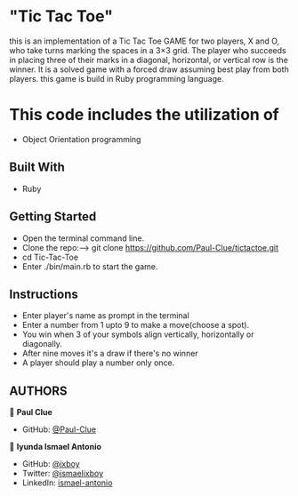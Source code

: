 # "Tic Tac Toe"
  this is an implementation of a Tic Tac Toe GAME  for two players, X and O, who take turns marking the spaces in a 3×3 grid. The player who succeeds in placing three of their marks in a diagonal, horizontal, or vertical row is the winner. It is a solved game with a forced draw assuming best play from both players.
   this game is build in Ruby programming language.

# This code includes the utilization of 
- Object Orientation programming

## Built With

- Ruby


## Getting Started

- Open the terminal command line.
- Clone the repo:--> git clone https://github.com/Paul-Clue/tictactoe.git
- cd Tic-Tac-Toe
- Enter ./bin/main.rb to start the game.

## Instructions
- Enter player's name as prompt in the terminal
- Enter a number from 1 upto 9 to make a move(choose a spot).
- You win when 3 of your symbols align vertically, horizontally or diagonally.
- After nine moves it's a draw if there's no winner
- A player should play a number only once.


## AUTHORS
👤 **Paul Clue**
- GitHub: [@Paul-Clue](https://github.com/Paul-Clue/) 

👤 **Iyunda Ismael Antonio**

- GitHub: [@ixboy](https://github.com/ixboy)
- Twitter: [@ismaelixboy](https://twitter.com/ismaelixboy)
- LinkedIn: [ismael-antonio](https://www.linkedin.com/in/ismael-antonio-0b7712114/)
